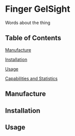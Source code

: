 # Finger GelSight

Words about the thing

## Table of Contents

[Manufacture](#manufacture)

[Installation](#installation)

[Usage](#usage)

[Capabilities and Statistics](#cs)

## Manufacture

## Installation

## Usage

<!--- ## Capabilities and Statistics <a name="cs"/>

